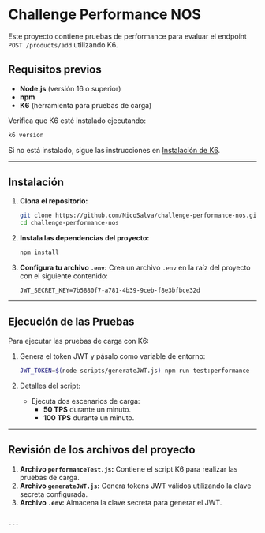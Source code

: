 # Challenge Performance NOS

Este proyecto contiene pruebas de performance para evaluar el endpoint `POST /products/add` utilizando K6. 

## Requisitos previos

- **Node.js** (versión 16 o superior)
- **npm**
- **K6** (herramienta para pruebas de carga)

Verifica que K6 esté instalado ejecutando:
```bash
k6 version
```
Si no está instalado, sigue las instrucciones en [Instalación de K6](https://k6.io/docs/getting-started/installation/).

---

## Instalación

1. **Clona el repositorio:**
   ```bash
   git clone https://github.com/NicoSalva/challenge-performance-nos.git
   cd challenge-performance-nos
   ```

2. **Instala las dependencias del proyecto:**
   ```bash
   npm install
   ```

3. **Configura tu archivo `.env`:**
   Crea un archivo `.env` en la raíz del proyecto con el siguiente contenido:
   ```plaintext
   JWT_SECRET_KEY=7b5880f7-a781-4b39-9ceb-f8e3bfbce32d
   ```

---

## Ejecución de las Pruebas

Para ejecutar las pruebas de carga con K6:

1. Genera el token JWT y pásalo como variable de entorno:
   ```bash
   JWT_TOKEN=$(node scripts/generateJWT.js) npm run test:performance
   ```

2. Detalles del script:
   - Ejecuta dos escenarios de carga:
     - **50 TPS** durante un minuto.
     - **100 TPS** durante un minuto.

---

## Revisión de los archivos del proyecto

1. **Archivo `performanceTest.js`:** Contiene el script K6 para realizar las pruebas de carga.
2. **Archivo `generateJWT.js`:** Genera tokens JWT válidos utilizando la clave secreta configurada.
3. **Archivo `.env`:** Almacena la clave secreta para generar el JWT.
```

---